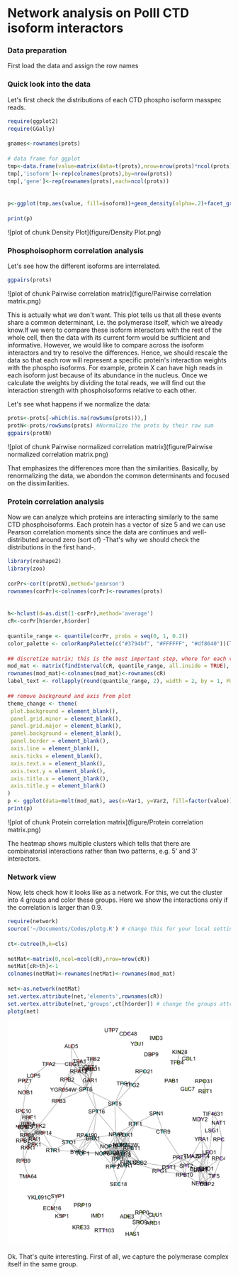 Network analysis on PolII CTD isoform interactors
========================================================


### Data preparation
First load the data and assign the row names 



### Quick look into the data
Let's first check the distributions of each CTD phospho isoform masspec reads. 


```r
require(ggplot2)
require(GGally)

gnames<-rownames(prots)

# data frame for ggplot
tmp<-data.frame(value=matrix(data=t(prots),nrow=nrow(prots)*ncol(prots),ncol=1))
tmp[,'isoform']<-rep(colnames(prots),by=nrow(prots))
tmp[,'gene']<-rep(rownames(prots),each=ncol(prots))


p<-ggplot(tmp,aes(value, fill=isoform))+geom_density(alpha=.2)+facet_grid(isoform~.,) + scale_x_continuous(limit=c(-10,10))

print(p)
```

![plot of chunk Density Plot](figure/Density Plot.png) 

### Phosphoisophorm correlation analysis
Let's see how the different isoforms are interrelated. 

```r
ggpairs(prots)
```

![plot of chunk Pairwise correlation matrix](figure/Pairwise correlation matrix.png) 

This is actually what we don't want. This plot tells us that all these events share a common determinant, i.e. the polymerase itself, which we already know.If we were to compare these isoform interactors with the rest of the whole cell, then the data with its current form would be sufficient and informative. However, we would like to compare across the isoform interactors and try to resolve the differences. Hence, we should rescale the data so that each row will represent a specific protein's interaction weights with the phospho isoforms. For example, protein X can have high reads in each isoform just because of its abundance in the nucleus. Once we calculate the weights by dividing the total reads, we will find out the interaction strength with phosphoisoforms relative to each other.  

Let's see what happens if we normalize the data:


```r
prots<-prots[-which(is.na(rowSums(prots))),]
protN<-prots/rowSums(prots) #Normalize the prots by their row sum
ggpairs(protN)
```

![plot of chunk Pairwise normalized correlation matrix](figure/Pairwise normalized correlation matrix.png) 

That emphasizes the differences more than the similarities. Basically, by renormalizing the data, we abondon the common determinants and focused on the dissimilarities. 

### Protein correlation analysis
Now we can analyze which proteins are interacting similarly to the same CTD phosphoisoforms. Each protein has a vector of size 5 and we can use Pearson correlation moments since the data are continues and well-distributed around zero (sort of) -That's why we should check the distributions in the first hand-.


```r
library(reshape2)
library(zoo)

corPr<-cor(t(protN),method='pearson')
rownames(corPr)<-colnames(corPr)<-rownames(prots)


h<-hclust(d=as.dist(1-corPr),method='average')
cR<-corPr[h$order,h$order]

quantile_range <- quantile(corPr, probs = seq(0, 1, 0.2))
color_palette <- colorRampPalette(c("#3794bf", "#FFFFFF", "#df8640"))(length(quantile_range) - 1)
 
## discretize matrix; this is the most important step, where for each value we find category of predefined ranges (modify probs argument of quantile to detail the colors)
mod_mat <- matrix(findInterval(cR, quantile_range, all.inside = TRUE), nrow = nrow(cR))
rownames(mod_mat)<-colnames(mod_mat)<-rownames(cR)
label_text <- rollapply(round(quantile_range, 2), width = 2, by = 1, FUN = function(i) paste(i, collapse = " : "))

## remove background and axis from plot
theme_change <- theme(
 plot.background = element_blank(),
 panel.grid.minor = element_blank(),
 panel.grid.major = element_blank(),
 panel.background = element_blank(),
 panel.border = element_blank(),
 axis.line = element_blank(),
 axis.ticks = element_blank(),
 axis.text.x = element_blank(),
 axis.text.y = element_blank(),
 axis.title.x = element_blank(),
 axis.title.y = element_blank()
)
p <- ggplot(data=melt(mod_mat), aes(x=Var1, y=Var2, fill=factor(value))) + geom_tile() + geom_tile(color = "black") + scale_fill_manual(values = color_palette,name = "", labels = label_text) + theme_change
print(p)
```

![plot of chunk Protein correlation matrix](figure/Protein correlation matrix.png) 

The heatmap shows multiple clusters which tells that there are combinatorial interactions rather than two patterns, e.g. 5' and 3' interactors.

### Network view
Now, lets check how it looks like as a network.
For this, we cut the cluster into 4 groups and color these groups. Here we show the interactions only if the correlation is larger than 0.9. 


```r
require(network)
source('~/Documents/Codes/plotg.R') # change this for your local settings, i.e. whereever you put plotg.R in

ct<-cutree(h,k=cls)

netMat<-matrix(0,ncol=ncol(cR),nrow=nrow(cR))
netMat[cR>th]<-1
colnames(netMat)<-rownames(netMat)<-rownames(mod_mat)

net<-as.network(netMat)
set.vertex.attribute(net,'elements',rownames(cR))
set.vertex.attribute(net,'groups',ct[h$order]) # change the groups attribute for whatever you want. 
plotg(net)
```

![plot of chunk network](figure/network.png) 

Ok. That's quite interesting. First of all, we capture the polymerase complex itself in the same group. 
